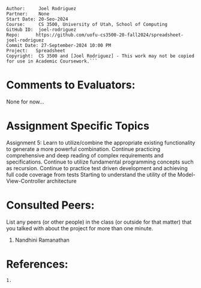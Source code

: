﻿```
Author:     Joel Rodriguez
Partner:    None
Start Date: 20-Seo-2024
Course:     CS 3500, University of Utah, School of Computing
GitHub ID:  joel-rodriguez
Repo:      https://github.com/uofu-cs3500-20-fall2024/spreadsheet-joel-rodriguez
Commit Date: 27-September-2024 10:00 PM
Project:   Spreadsheet
Copyright:  CS 3500 and [Joel Rodriguez] - This work may not be copied for use in Academic Coursework.```
```

# Comments to Evaluators:
None for now...

# Assignment Specific Topics
Assignment 5: Learn to utilize/combine the appropriate existing functionality to generate a more powerful combination.
Continue practicing comprehensive and deep reading of complex requirements and specifications. Continue to utilize fundamental 
programming concepts such as recursion. Continue to practice test driven development and achieving full code coverage from tests
Starting to understand the utility of the Model-View-Controller architecture

# Consulted Peers:

List any peers (or other people) in the class (or outside for that matter) that you talked with about the project for more than one minute.

1. Nandhini Ramanathan

# References:

    1. 

